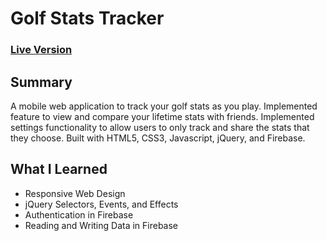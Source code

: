 # Golf Stats Tracker

### [Live Version](https://clabounty.github.io/golfStatsTracker)

## Summary
A mobile web application to track your golf stats as you play. Implemented feature to view and compare your lifetime stats with friends. Implemented settings functionality to allow users to only track and share the stats that they choose. Built with HTML5, CSS3, Javascript, jQuery, and Firebase.

## What I Learned
- Responsive Web Design
- jQuery Selectors, Events, and Effects
- Authentication in Firebase
- Reading and Writing Data in Firebase
